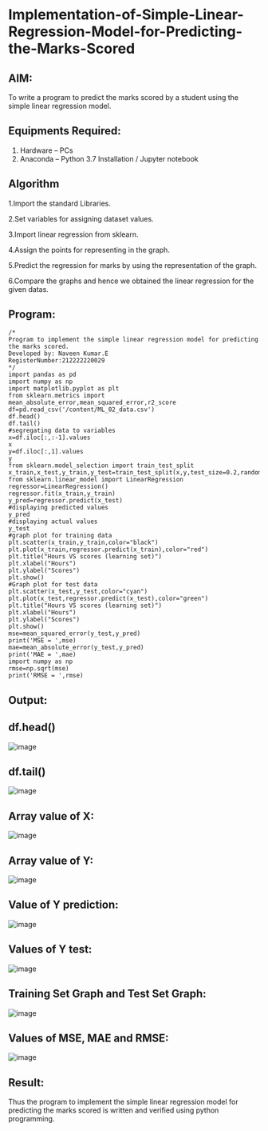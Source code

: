 # Implementation-of-Simple-Linear-Regression-Model-for-Predicting-the-Marks-Scored

## AIM:
To write a program to predict the marks scored by a student using the simple linear regression model.

## Equipments Required:
1. Hardware – PCs
2. Anaconda – Python 3.7 Installation / Jupyter notebook

## Algorithm

1.Import the standard Libraries.

2.Set variables for assigning dataset values.

3.Import linear regression from sklearn.

4.Assign the points for representing in the graph.

5.Predict the regression for marks by using the representation of the graph.

6.Compare the graphs and hence we obtained the linear regression for the given datas.

## Program:
```
/*
Program to implement the simple linear regression model for predicting the marks scored.
Developed by: Naveen Kumar.E
RegisterNumber:212222220029
*/
import pandas as pd
import numpy as np
import matplotlib.pyplot as plt
from sklearn.metrics import mean_absolute_error,mean_squared_error,r2_score
df=pd.read_csv('/content/ML_02_data.csv')
df.head()
df.tail()
#segregating data to variables
x=df.iloc[:,:-1].values
x
y=df.iloc[:,1].values
y
from sklearn.model_selection import train_test_split
x_train,x_test,y_train,y_test=train_test_split(x,y,test_size=0.2,random_state=0)
from sklearn.linear_model import LinearRegression
regressor=LinearRegression()
regressor.fit(x_train,y_train)
y_pred=regressor.predict(x_test)
#displaying predicted values
y_pred
#displaying actual values
y_test
#graph plot for training data
plt.scatter(x_train,y_train,color="black")
plt.plot(x_train,regressor.predict(x_train),color="red")
plt.title("Hours VS scores (learning set)")
plt.xlabel("Hours")
plt.ylabel("Scores")
plt.show()
#Graph plot for test data
plt.scatter(x_test,y_test,color="cyan")
plt.plot(x_test,regressor.predict(x_test),color="green")
plt.title("Hours VS scores (learning set)")
plt.xlabel("Hours")
plt.ylabel("Scores")
plt.show()
mse=mean_squared_error(y_test,y_pred)
print('MSE = ',mse)
mae=mean_absolute_error(y_test,y_pred)
print('MAE = ',mae)
import numpy as np
rmse=np.sqrt(mse)
print('RMSE = ',rmse)
```

## Output:
## df.head()

![image](https://github.com/NAVEENKUMAR4325/Implementation-of-Simple-Linear-Regression-Model-for-Predicting-the-Marks-Scored/assets/119479566/ba28fdd3-21a3-4fae-ba8d-ab06cad588e7)

## df.tail()

![image](https://github.com/NAVEENKUMAR4325/Implementation-of-Simple-Linear-Regression-Model-for-Predicting-the-Marks-Scored/assets/119479566/42965d1d-1091-44d9-88ff-d8a832a9d851)

## Array value of X:

![image](https://github.com/NAVEENKUMAR4325/Implementation-of-Simple-Linear-Regression-Model-for-Predicting-the-Marks-Scored/assets/119479566/6841b119-aea5-47c8-9520-6937cea7ed60)

## Array value of Y:

![image](https://github.com/NAVEENKUMAR4325/Implementation-of-Simple-Linear-Regression-Model-for-Predicting-the-Marks-Scored/assets/119479566/807f6b48-74fc-433e-81e9-ad0d905ad807)

## Value of Y prediction:

![image](https://github.com/NAVEENKUMAR4325/Implementation-of-Simple-Linear-Regression-Model-for-Predicting-the-Marks-Scored/assets/119479566/52c4d677-866a-4753-8ed1-389d8c93d7e7)

## Values of Y test:

![image](https://github.com/NAVEENKUMAR4325/Implementation-of-Simple-Linear-Regression-Model-for-Predicting-the-Marks-Scored/assets/119479566/a1cbc489-1340-4c1d-8bc7-2d1bc1d75b47)

## Training Set Graph and Test Set Graph:

![image](https://github.com/NAVEENKUMAR4325/Implementation-of-Simple-Linear-Regression-Model-for-Predicting-the-Marks-Scored/assets/119479566/f54547f6-3d01-413b-8a27-0b47ff45681f)

## Values of MSE, MAE and RMSE:

![image](https://github.com/NAVEENKUMAR4325/Implementation-of-Simple-Linear-Regression-Model-for-Predicting-the-Marks-Scored/assets/119479566/442a6109-e71d-442e-963d-0b2a27c57f61)











## Result:
Thus the program to implement the simple linear regression model for predicting the marks scored is written and verified using python programming.
